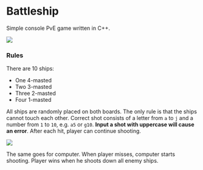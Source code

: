 # Battleship

Simple console PvE game written in C++.

![](https://i.imgur.com/zBY2mtu.png)


### Rules

There are 10 ships:

- One 4-masted
- Two 3-masted
- Three 2-masted
- Four 1-masted

All ships are randomly placed on both boards. The only rule is that the ships cannot touch each other.
Correct shot consists of a letter from `a` to `j` and a number from `1` to `10`, e.g. `a5` or `g10`. **Input a shot with uppercase will cause an error**.
After each hit, player can continue shooting.

![](https://i.imgur.com/UPduNRw.png)

The same goes for computer. When player misses, computer starts shooting.
Player wins when he shoots down all enemy ships.
